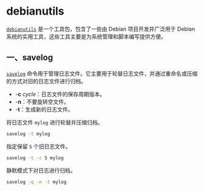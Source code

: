 # debianutils

[`debianutils`](https://packages.debian.org/sid/debianutils) 是一个工具包，包含了一些由 Debian 项目开发并广泛用于 Debian 系统的实用工具，这些工具主要是为系统管理和脚本编写提供方便。

## 一、savelog

[`savelog`](https://manpages.ubuntu.com/manpages/noble/en/man8/savelog.8.html) 命令用于管理日志文件。它主要用于轮替日志文件，并通过重命名或压缩的方式对旧的日志文件进行归档。

- -**c** *cycle*：日志文件的保存周期版本。
- -**n**：不要旋转空文件。
- -**t**：生成新的日志文件。

将日志文件 `mylog` 进行轮替并压缩归档。

```sh
savelog -t mylog
```

指定保留 `5` 个旧日志文件。

```sh
savelog -t -c 5 mylog
```

静默模式下对日志进行归档。

```sh
savelog -q -n -t mylog
```

